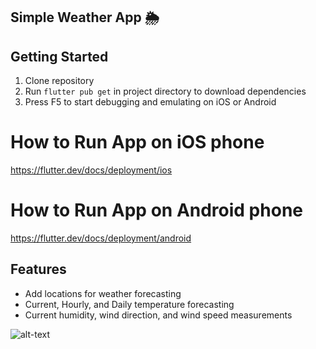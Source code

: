 ## Simple Weather App 🌦

## Getting Started

1. Clone repository
2. Run `flutter pub get` in project directory to download dependencies
3. Press F5 to start debugging and emulating on iOS or Android

# How to Run App on iOS phone
https://flutter.dev/docs/deployment/ios

# How to Run App on Android phone
https://flutter.dev/docs/deployment/android

## Features
- Add locations for weather forecasting
- Current, Hourly, and Daily temperature forecasting
- Current humidity, wind direction, and wind speed measurements

![alt-text](https://github.com/shanjng/SimpleWeather/blob/master/app_test.gif)

